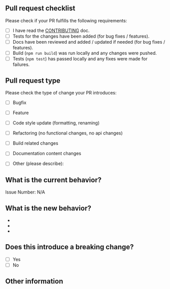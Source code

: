<!-- Please refer to our contributing documentation for any questions on submitting a pull request, or let us know here if you need any help: https://ionicframework.com/docs/building/contributing -->

## Pull request checklist

Please check if your PR fulfills the following requirements:
- [ ] I have read the [CONTRIBUTING](https://github.com/fabasoad/setup-shakespeare-action/CONTRIBUTING.md) doc.
- [ ] Tests for the changes have been added (for bug fixes / features).
- [ ] Docs have been reviewed and added / updated if needed (for bug fixes / features).
- [ ] Build (`npm run build`) was run locally and any changes were pushed.
- [ ] Tests (`npm test`) has passed locally and any fixes were made for failures.

## Pull request type

<!-- Please do not submit updates to dependencies unless it fixes an issue. --> 

<!-- Please try to limit your pull request to one type, submit multiple pull requests if needed. --> 

Please check the type of change your PR introduces:
- [ ] Bugfix
- [ ] Feature
- [ ] Code style update (formatting, renaming)
- [ ] Refactoring (no functional changes, no api changes)
- [ ] Build related changes
- [ ] Documentation content changes
- [ ] Other (please describe): 


## What is the current behavior?
<!-- Please describe the current behavior that you are modifying, or link to a relevant issue. -->

Issue Number: N/A


## What is the new behavior?
<!-- Please describe the behavior or changes that are being added by this PR. -->

-
-
-

## Does this introduce a breaking change?

- [ ] Yes
- [ ] No

<!-- If this introduces a breaking change, please describe the impact and migration path for existing applications below. -->


## Other information

<!-- Any other information that is important to this PR such as screenshots of how the component looks before and after the change. -->
<!-- This document was adapted from the open-source [appium/appium](https://github.com/appium/appium/blob/master/.github/PULL_REQUEST_TEMPLATE.md) repository. -->